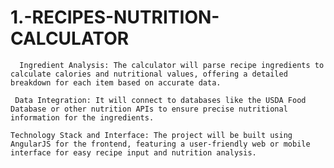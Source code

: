 # 1.-RECIPES-NUTRITION-CALCULATOR

      Ingredient Analysis: The calculator will parse recipe ingredients to calculate calories and nutritional values, offering a detailed breakdown for each item based on accurate data.

     Data Integration: It will connect to databases like the USDA Food Database or other nutrition APIs to ensure precise nutritional information for the ingredients.

    Technology Stack and Interface: The project will be built using AngularJS for the frontend, featuring a user-friendly web or mobile interface for easy recipe input and nutrition analysis.
